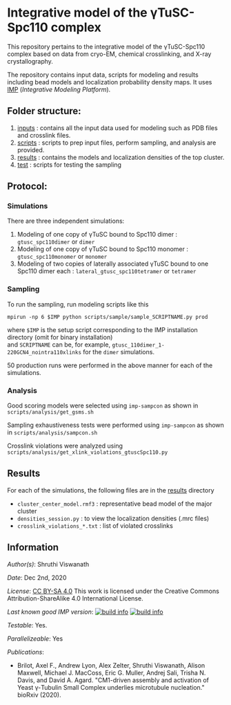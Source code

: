 # Integrative model of the γTuSC-Spc110 complex

This repository pertains to the integrative model of the  γTuSC-Spc110 complex based on data from cryo-EM, chemical crosslinking, and X-ray crystallography.

The repository contains input data, scripts for modeling and results including bead models and localization probability density maps. It uses
[IMP](https://integrativemodeling.org) (*Integrative Modeling Platform*).

## Folder structure:
1) [inputs](inputs/) : contains all the input data used for modeling such as PDB files and crosslink files.
2) [scripts](scripts/) : scripts to prep input files, perform sampling, and analysis are provided.
3) [results](results/) : contains the models and localization densities of the top cluster.
4) [test](test/) : scripts for testing the sampling

## Protocol:

### Simulations
There are three independent simulations:
1) Modeling of one copy of γTuSC bound to Spc110 dimer : `gtusc_spc110dimer` or `dimer`
2) Modeling of one copy of γTuSC bound to Spc110 monomer : `gtusc_spc110monomer` or `monomer`
4) Modeling of two copies of laterally associated γTuSC bound to one Spc110 dimer each : `lateral_gtusc_spc110tetramer` or `tetramer`

### Sampling
To run the sampling, run modeling scripts like this
```
mpirun -np 6 $IMP python scripts/sample/sample_SCRIPTNAME.py prod
```
where `$IMP` is the setup script corresponding to the IMP installation directory (omit for binary installation) \
and `SCRIPTNAME` can be, for example, `gtusc_110dimer_1-220GCN4_nointra110xlinks` for the `dimer` simulations.

50 production runs were performed in the above manner for each of the simulations.

### Analysis

Good scoring models were selected using `imp-sampcon` as shown in `scripts/analysis/get_gsms.sh`

Sampling exhaustiveness tests were performed using `imp-sampcon` as shown in `scripts/analysis/sampcon.sh`

Crosslink violations were analyzed using `scripts/analysis/get_xlink_violations_gtuscSpc110.py`

## Results

For each of the simulations, the following files are in the [results](results/) directory
* `cluster_center_model.rmf3` : representative bead model of the major cluster
* `densities_session.py` : to view the localization densities (.mrc files)
*  `crosslink_violations_*.txt` : list of violated crosslinks


## Information
_Author(s)_: Shruthi Viswanath

_Date_: Dec 2nd, 2020

_License_: [CC BY-SA 4.0](https://creativecommons.org/licenses/by-sa/4.0/)
This work is licensed under the Creative Commons Attribution-ShareAlike 4.0
International License.

_Last known good IMP version_: [![build info](https://integrativemodeling.org/systems/?sysstat=24&branch=master)](https://integrativemodeling.org/systems/) [![build info](https://integrativemodeling.org/systems/?sysstat=24&branch=develop)](https://integrativemodeling.org/systems/)

_Testable_: Yes.

_Parallelizeable_: Yes

_Publications_:
 - Brilot, Axel F., Andrew Lyon, Alex Zelter, Shruthi Viswanath, Alison Maxwell, Michael J. MacCoss, Eric G. Muller, Andrej Sali, Trisha N. Davis, and David A. Agard. "CM1-driven assembly and activation of Yeast γ-Tubulin Small Complex underlies microtubule nucleation." bioRxiv (2020).
